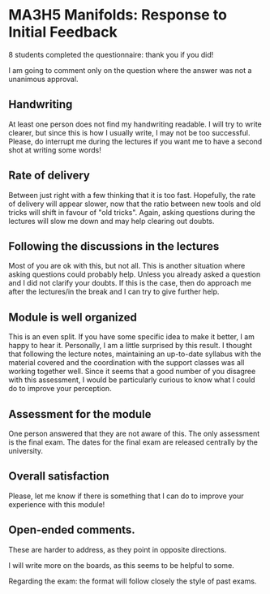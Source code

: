 # MA3H5 Manifolds: Response to Initial Feedback

8 students completed the questionnaire: thank you if you did!

I am going to comment only on the question where the answer was not a unanimous approval.

## Handwriting
At least one person does not find my handwriting readable.  I will try to write clearer, but since this is how I usually write, I may not be too successful.  Please, do interrupt me during the lectures if you want me to have a second shot at writing some words!

## Rate of delivery
Between just right with a few thinking that it is too fast.  Hopefully, the rate of delivery will appear slower, now that the ratio between new tools and old tricks will shift in favour of "old tricks".  Again, asking questions during the lectures will slow me down and may help clearing out doubts.

## Following the discussions in the lectures
Most of you are ok with this, but not all.  This is another situation where asking questions could probably help.  Unless you already asked a question and I did not clarify your doubts.  If this is the case, then do approach me after the lectures/in the break and I can try to give further help.

## Module is well organized
This is an even split.  If you have some specific idea to make it better, I am happy to hear it.    Personally, I am a little surprised by this result.  I thought that following the lecture notes, maintaining an up-to-date syllabus with the material covered and the coordination with the support classes was all working together well.  Since it seems that a good number of you disagree with this assessment, I would be particularly curious to know what I could do to improve your perception.

## Assessment for the module
One person answered that they are not aware of this.  The only assessment is the final exam.  The dates for the final exam are released centrally by the university.

## Overall satisfaction
Please, let me know if there is something that I can do to improve your experience with this module!

## Open-ended comments.
These are harder to address, as they point in opposite directions.

I will write more on the boards, as this seems to be helpful to some.

Regarding the exam: the format will follow closely the style of past exams.